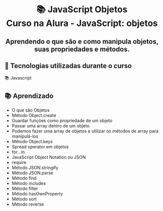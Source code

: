 <div align="center">
<h1>📚 JavaScript Objetos<br/>
Curso na Alura - JavaScript: objetos</h1>

<h2>Aprendendo o que são e como manipula objetos, suas propriedades e métodos.</h2>
</div>

## 🔨 Tecnologias utilizadas durante o curso

 📚 Javascript

## 📚 Aprendizado

- O que são Objetos
- Método Object.create
- Guardar funções como propriedade de um objeto
- Passar uma array dentro de um objeto
- Podemos fazer uma array de objetos e utilizar os métodos de array para manipulá-los
- Método Object.keys
- Spread operator em objetos
- for...in
- JavaScript Object Notation ou JSON
- require
- Método JSON.stringify
- Método JSON.parse
- Método find
- Método includes
- Método filter
- Método hasOwnProperty
- Método sort
- Método reverse
